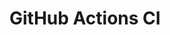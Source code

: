 # GitHub Actions CI



























































































































































































































































































































































































































































































































































































































































































































































































































































































































































































































































































































































































































































































































































































































































































































































































































































































































































































































































































































































































































































































































































































































































































































































































































































































































































































































































































































































































































































































































































































